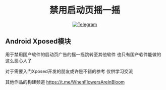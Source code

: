 
<div align="center">
    <h1 > 禁用启动页摇一摇 </h1>

[![Telegram](https://img.shields.io/static/v1?label=Telegram&message=Channel&color=0088cc)](https://t.me/WhenFlowersAreInBloom)
</div>

## Android Xposed模块

用于禁用国产软件的启动页广告的摇一摇跳转至其他软件 也只有国产软件能做的这么恶心人了

对于需要入门Xposed开发的朋友或许是不错的参考 仅供学习交流 

其他作品的构建频道
https://t.me/WhenFlowersAreInBloom
